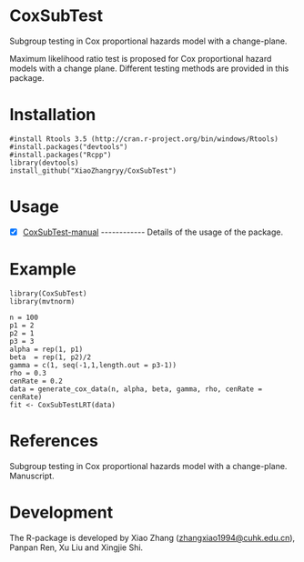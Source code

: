 # CoxSubTest
Subgroup testing in Cox proportional hazards model with a change-plane.

Maximum likelihood ratio test is proposed for Cox proportional hazard models with a change plane. Different testing methods are provided in this package. 

# Installation

    #install Rtools 3.5 (http://cran.r-project.org/bin/windows/Rtools)
    #install.packages("devtools")
    #install.packages("Rcpp")
    library(devtools)
    install_github("XiaoZhangryy/CoxSubTest")

# Usage

- [x] [CoxSubTest-manual](https://github.com/XiaoZhangryy/inst/CoxSubTest-manual.pdf) ------------ Details of the usage of the package.

# Example

    library(CoxSubTest)
    library(mvtnorm)

    n = 100
    p1 = 2
    p2 = 1
    p3 = 3
    alpha = rep(1, p1)
    beta  = rep(1, p2)/2
    gamma = c(1, seq(-1,1,length.out = p3-1)) 
    rho = 0.3
    cenRate = 0.2
    data = generate_cox_data(n, alpha, beta, gamma, rho, cenRate = cenRate)
    fit <- CoxSubTestLRT(data)



# References

Subgroup testing in Cox proportional hazards model with a change-plane. Manuscript.

# Development
The R-package is developed by Xiao Zhang (zhangxiao1994@cuhk.edu.cn), Panpan Ren, Xu Liu and Xingjie Shi.





